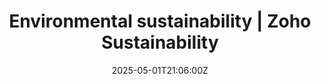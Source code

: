 ---
title: Environmental sustainability | Zoho Sustainability
linkTitle: Environmental sustainability | Zoho Sustainability
date: '2025-05-01T21:06:00Z'
weight: 1
description: Zoho is committed to achieving Net Zero through efficient energy use,
  carbon reduction, water conservation, zero waste strategies, and sustainable procurement,
  leveraging technology and IoT to enhance environmental practices and community engagement.
draft: false
ref: environmental-sustainability--zoho-sustainability
---